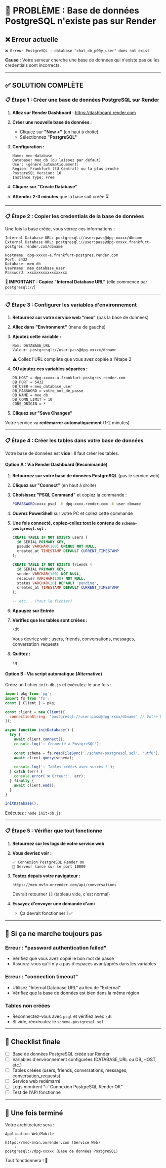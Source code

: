 # 🔴 PROBLÈME : Base de données PostgreSQL n'existe pas sur Render

## ❌ Erreur actuelle
```
❌ Erreur PostgreSQL : database "chat_db_p00y_user" does not exist
```

**Cause :** Votre serveur cherche une base de données qui n'existe pas ou les credentials sont incorrects.

---

## ✅ SOLUTION COMPLÈTE

### 📋 Étape 1 : Créer une base de données PostgreSQL sur Render

1. **Allez sur Render Dashboard** : https://dashboard.render.com

2. **Créer une nouvelle base de données :**
   - Cliquez sur **"New +"** (en haut à droite)
   - Sélectionnez **"PostgreSQL"**

3. **Configuration :**
   ```
   Name: meo-database
   Database: meo_db (ou laissez par défaut)
   User: (généré automatiquement)
   Region: Frankfurt (EU Central) ou la plus proche
   PostgreSQL Version: 16
   Instance Type: Free
   ```

4. **Cliquez sur "Create Database"**

5. **Attendez 2-3 minutes** que la base soit créée ⏳

---

### 📋 Étape 2 : Copier les credentials de la base de données

Une fois la base créée, vous verrez ces informations :

```
Internal Database URL: postgresql://user:pass@dpg-xxxxx/dbname
External Database URL: postgresql://user:pass@dpg-xxxxx.frankfurt-postgres.render.com/dbname

Hostname: dpg-xxxxx-a.frankfurt-postgres.render.com
Port: 5432
Database: meo_db
Username: meo_database_user
Password: xxxxxxxxxxxxxxxxxx
```

**🔴 IMPORTANT : Copiez "Internal Database URL"** (elle commence par `postgresql://`)

---

### 📋 Étape 3 : Configurer les variables d'environnement

1. **Retournez sur votre service web "meo"** (pas la base de données)

2. **Allez dans "Environment"** (menu de gauche)

3. **Ajoutez cette variable :**

   ```
   Nom: DATABASE_URL
   Valeur: postgresql://user:pass@dpg-xxxxx/dbname
   ```
   ⚠️ Collez l'URL complète que vous avez copiée à l'étape 2

4. **OU ajoutez ces variables séparées :**
   ```
   DB_HOST = dpg-xxxxx-a.frankfurt-postgres.render.com
   DB_PORT = 5432
   DB_USER = meo_database_user
   DB_PASSWORD = votre_mot_de_passe
   DB_NAME = meo_db
   DB_CONN_LIMIT = 10
   CORS_ORIGIN = *
   ```

5. **Cliquez sur "Save Changes"**

Votre service va **redémarrer automatiquement** (1-2 minutes)

---

### 📋 Étape 4 : Créer les tables dans votre base de données

Votre base de données est **vide** ! Il faut créer les tables.

#### Option A : Via Render Dashboard (Recommandé)

1. **Retournez sur votre base de données PostgreSQL** (pas le service web)

2. **Cliquez sur "Connect"** (en haut à droite)

3. **Choisissez "PSQL Command"** et copiez la commande :
   ```bash
   PGPASSWORD=xxxx psql -h dpg-xxxx.render.com -U user dbname
   ```

4. **Ouvrez PowerShell** sur votre PC et collez cette commande

5. **Une fois connecté, copiez-collez tout le contenu de `schema-postgresql.sql` :**

   ```sql
   CREATE TABLE IF NOT EXISTS users (
     id SERIAL PRIMARY KEY,
     pseudo VARCHAR(100) UNIQUE NOT NULL,
     created_at TIMESTAMP DEFAULT CURRENT_TIMESTAMP
   );
   
   CREATE TABLE IF NOT EXISTS friends (
     id SERIAL PRIMARY KEY,
     sender VARCHAR(100) NOT NULL,
     receiver VARCHAR(100) NOT NULL,
     status VARCHAR(20) DEFAULT 'pending',
     created_at TIMESTAMP DEFAULT CURRENT_TIMESTAMP
   );
   
   -- etc... (tout le fichier)
   ```

6. **Appuyez sur Entrée**

7. **Vérifiez que les tables sont créées :**
   ```sql
   \dt
   ```
   Vous devriez voir : users, friends, conversations, messages, conversation_requests

8. **Quittez :**
   ```
   \q
   ```

#### Option B : Via script automatique (Alternative)

Créez un fichier `init-db.js` et exécutez-le une fois :

```javascript
import pkg from 'pg';
import fs from 'fs';
const { Client } = pkg;

const client = new Client({
  connectionString: 'postgresql://user:pass@dpg-xxxx/dbname' // Votre URL
});

async function initDatabase() {
  try {
    await client.connect();
    console.log('✅ Connecté à PostgreSQL');
    
    const schema = fs.readFileSync('./schema-postgresql.sql', 'utf8');
    await client.query(schema);
    
    console.log('✅ Tables créées avec succès !');
  } catch (err) {
    console.error('❌ Erreur:', err);
  } finally {
    await client.end();
  }
}

initDatabase();
```

Exécutez : `node init-db.js`

---

### 📋 Étape 5 : Vérifier que tout fonctionne

1. **Retournez sur les logs de votre service web**

2. **Vous devriez voir :**
   ```
   ✅ Connexion PostgreSQL Render OK
   🚀 Serveur lancé sur le port 10000
   ```

3. **Testez depuis votre navigateur :**
   ```
   https://meo-mv5n.onrender.com/api/conversations
   ```
   Devrait retourner `[]` (tableau vide, c'est normal)

4. **Essayez d'envoyer une demande d'ami**
   - Ça devrait fonctionner ! ✅

---

## 🐛 Si ça ne marche toujours pas

### Erreur : "password authentication failed"
- Vérifiez que vous avez copié le bon mot de passe
- Assurez-vous qu'il n'y a pas d'espaces avant/après dans les variables

### Erreur : "connection timeout"
- Utilisez "Internal Database URL" au lieu de "External"
- Vérifiez que la base de données est bien dans la même région

### Tables non créées
- Reconnectez-vous avec `psql` et vérifiez avec `\dt`
- Si vide, réexécutez le `schema-postgresql.sql`

---

## 📝 Checklist finale

- [ ] Base de données PostgreSQL créée sur Render
- [ ] Variables d'environnement configurées (DATABASE_URL ou DB_HOST, etc.)
- [ ] Tables créées (users, friends, conversations, messages, conversation_requests)
- [ ] Service web redémarré
- [ ] Logs montrent "✅ Connexion PostgreSQL Render OK"
- [ ] Test de l'API fonctionne

---

## 🎉 Une fois terminé

Votre architecture sera :

```
Application Web/Mobile
    ↓
https://meo-mv5n.onrender.com (Service Web)
    ↓
postgresql://dpg-xxxxx (Base de données PostgreSQL)
```

Tout fonctionnera ! 🚀

